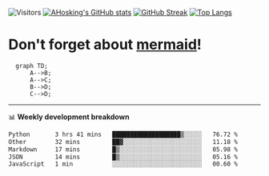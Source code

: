 ![Visitors](https://visitor-badge.laobi.icu/badge?page_id=ahosking.ahosking&color=blue&style=flat-square)
[![AHosking's GitHub stats](https://github-readme-stats.vercel.app/api?username=ahosking&count_private=true&show_icons=true&theme=onedark&hide_rank=true&include_all_commits=true)](https://github.com/ahosking)
[![GitHub Streak](https://github-readme-streak-stats.herokuapp.com?user=ahosking&theme=onedark&hide_border=true)](https://github.com/ahosking)
[![Top Langs](https://github-readme-stats.vercel.app/api/top-langs/?username=ahosking&layout=compact&theme=onedark)](https://github.com/ahosking)

# Don't forget about [mermaid](https://github.blog/2022-02-14-include-diagrams-markdown-files-mermaid/)!

```mermaid
  graph TD;
      A-->B;
      A-->C;
      B-->D;
      C-->D;
```
-------

📊 **Weekly development breakdown**

<!--START_SECTION:waka-->

```txt
Python       3 hrs 41 mins   ███████████████████▒░░░░░   76.72 %
Other        32 mins         ██▓░░░░░░░░░░░░░░░░░░░░░░   11.18 %
Markdown     17 mins         █▒░░░░░░░░░░░░░░░░░░░░░░░   05.98 %
JSON         14 mins         █▒░░░░░░░░░░░░░░░░░░░░░░░   05.16 %
JavaScript   1 min           ░░░░░░░░░░░░░░░░░░░░░░░░░   00.60 %
```

<!--END_SECTION:waka-->
